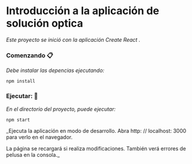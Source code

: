 # Introducción a la aplicación de solución optica

_Este proyecto se inició con la aplicación Create React ._


### Comenzando 📋

_Debe instalar las depencias ejecutando:_

```
npm install
```

### Ejecutar: 🔧

_En el directorio del proyecto, puede ejecutar:_

```
npm start
```

_Ejecuta la aplicación en modo de desarrollo.
Abra http: // localhost: 3000 para verlo en el navegador.

La página se recargará si realiza modificaciones.
También verá errores de pelusa en la consola._
